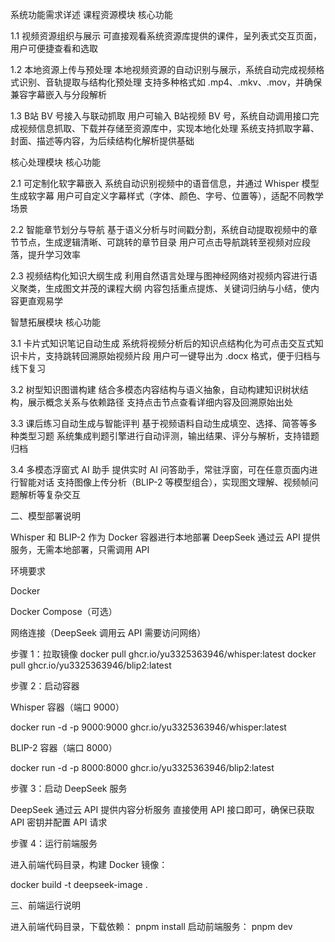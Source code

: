 系统功能需求详述 课程资源模块 核心功能

1.1 视频资源组织与展示 可直接观看系统资源库提供的课件，呈列表式交互页面，用户可便捷查看和选取

1.2 本地资源上传与预处理 本地视频资源的自动识别与展示，系统自动完成视频格式识别、音轨提取与结构化预处理 支持多种格式如 .mp4、.mkv、.mov，并确保兼容字幕嵌入与分段解析

1.3 B站 BV 号接入与联动抓取 用户可输入 B站视频 BV 号，系统自动调用接口完成视频信息抓取、下载并存储至资源库中，实现本地化处理 系统支持抓取字幕、封面、描述等内容，为后续结构化解析提供基础

核心处理模块 核心功能

2.1 可定制化软字幕嵌入 系统自动识别视频中的语音信息，并通过 Whisper 模型生成软字幕 用户可自定义字幕样式（字体、颜色、字号、位置等），适配不同教学场景

2.2 智能章节划分与导航 基于语义分析与时间戳分割，系统自动提取视频中的章节节点，生成逻辑清晰、可跳转的章节目录 用户可点击导航跳转至视频对应段落，提升学习效率

2.3 视频结构化知识大纲生成 利用自然语言处理与图神经网络对视频内容进行语义聚类，生成图文并茂的课程大纲 内容包括重点提炼、关键词归纳与小结，使内容更直观易学

智慧拓展模块 核心功能

3.1 卡片式知识笔记自动生成 系统将视频分析后的知识点结构化为可点击交互式知识卡片，支持跳转回溯原始视频片段 用户可一键导出为 .docx 格式，便于归档与线下复习

3.2 树型知识图谱构建 结合多模态内容结构与语义抽象，自动构建知识树状结构，展示概念关系与依赖路径 支持点击节点查看详细内容及回溯原始出处

3.3 课后练习自动生成与智能评判 基于视频语料自动生成填空、选择、简答等多种类型习题 系统集成判题引擎进行自动评测，输出结果、评分与解析，支持错题归档

3.4 多模态浮窗式 AI 助手 提供实时 AI 问答助手，常驻浮窗，可在任意页面内进行智能对话 支持图像上传分析（BLIP-2 等模型组合），实现图文理解、视频帧问题解析等复杂交互

二、模型部署说明

Whisper 和 BLIP-2 作为 Docker 容器进行本地部署 DeepSeek 通过云 API 提供服务，无需本地部署，只需调用 API

环境要求

Docker

Docker Compose（可选）

网络连接（DeepSeek 调用云 API 需要访问网络）

步骤 1：拉取镜像 docker pull ghcr.io/yu3325363946/whisper:latest docker pull ghcr.io/yu3325363946/blip2:latest

步骤 2：启动容器

Whisper 容器（端口 9000）

docker run -d -p 9000:9000 ghcr.io/yu3325363946/whisper:latest

BLIP-2 容器（端口 8000）

docker run -d -p 8000:8000 ghcr.io/yu3325363946/blip2:latest

步骤 3：启动 DeepSeek 服务

DeepSeek 通过云 API 提供内容分析服务 直接使用 API 接口即可，确保已获取 API 密钥并配置 API 请求

步骤 4：运行前端服务

进入前端代码目录，构建 Docker 镜像：

docker build -t deepseek-image .

三、前端运行说明

进入前端代码目录，下载依赖： pnpm install 启动前端服务： pnpm dev
